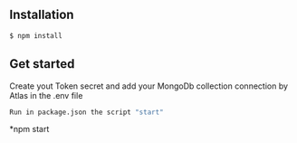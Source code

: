 ## Installation

```bash
$ npm install
```

## Get started

Create yout Token secret and add your MongoDb collection connection by Atlas in the .env file

```bash
Run in package.json the script "start"
```
*npm start